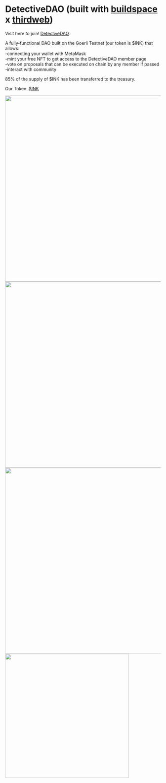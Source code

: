 # DetectiveDAO (built with [buildspace](https://buildspace.so/) x [thirdweb](https://thirdweb.com/dashboard))
Visit here to join! [DetectiveDAO](https://detective-dao.rohanprashanth.repl.co/)

A fully-functional DAO built on the Goerli Testnet (our token is $INK) that allows: \
-connecting your wallet with MetaMask \
-mint your free NFT to get access to the DetectiveDAO member page \
-vote on proposals that can be executed on chain by any member if passed \
-interact with community

85% of the supply of $INK has been transferred to the treasury.

Our Token: [$INK](https://goerli.etherscan.io/token/0xc35770cd37e0bc22cf8ed0341aa071c64f2ebb15?a=0xF72db5598Fc4349dF20ef0ff281D01C7E6c2F31b) 

<img src="https://imgur.com/6x9RFoH.png" width="600">
<img src="https://imgur.com/wIRJpga.png" width="600">
<img src="https://imgur.com/ZMWX1m0.png" width="600">
<img src="https://imgur.com/UA2Lpp3.png" width="400">

